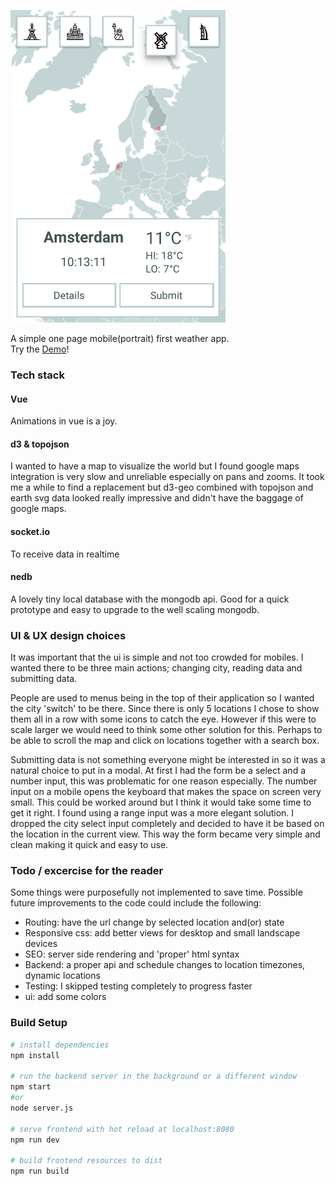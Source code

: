 ![](preview.png)  

A simple one page mobile(portrait) first weather app.  
Try the [Demo](https://weather-a52d4.herokuapp.com/)!

### Tech stack

#### Vue
Animations in vue is a joy.

#### d3 & topojson
I wanted to have a map to visualize the world but I found google maps integration is very slow and unreliable especially on pans and zooms. It took me a while to find a replacement but d3-geo combined with topojson and earth svg data looked really impressive and didn't have the baggage of google maps.  

#### socket.io
To receive data in realtime

#### nedb
A lovely tiny local database with the mongodb api. Good for a quick prototype and easy to upgrade to the well scaling mongodb.

### UI & UX design choices
It was important that the ui is simple and not too crowded for mobiles. I wanted there to be three main actions; changing city, reading data and submitting data.

People are used to menus being in the top of their application so I wanted the city 'switch' to be there. Since there is only 5 locations I chose to show them all in a row with some icons to catch the eye. However if this were to scale larger we would need to think some other solution for this. Perhaps to be able to scroll the map and click on locations together with a search box.  

Submitting data is not something everyone might be interested in so it was a natural choice to put in a modal. At first I had the form be a select and a number input, this was problematic for one reason especially. The number input on a mobile opens the keyboard that makes the space on screen very small. This could be worked around but I think it would take some time to get it right. I found using a range input was a more elegant solution. I dropped the city select input completely and decided to have it be based on the location in the current view. This way the form became very simple and clean making it quick and easy to use.   

### Todo / excercise for the reader
Some things were purposefully not implemented to save time. Possible future improvements to the code could include the following:
-  Routing: have the url change by selected location and(or) state
-  Responsive css: add better views for desktop and small landscape devices
-  SEO: server side rendering and 'proper' html syntax
-  Backend: a proper api and schedule changes to location timezones, dynamic locations
-  Testing: I skipped testing completely to progress faster
-  ui: add some colors

### Build Setup

``` bash
# install dependencies
npm install

# run the backend server in the background or a different window
npm start
#or
node server.js

# serve frontend with hot reload at localhost:8080
npm run dev

# build frontend resources to dist
npm run build
```

